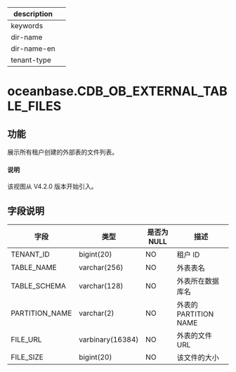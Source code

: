 |description||
|---|---|
|keywords||
|dir-name||
|dir-name-en||
|tenant-type||

# oceanbase.CDB_OB_EXTERNAL_TABLE_FILES

## 功能

展示所有租户创建的外部表的文件列表。

<main id="notice" type='explain'>
  <h4>说明</h4>
  <p>该视图从 V4.2.0 版本开始引入。</p>
</main>

## 字段说明

| **字段** | **类型** | **是否为 NULL** | **描述** |
| --- | --- | --- | --- |
| TENANT_ID | bigint(20) | NO | 租户 ID |
| TABLE_NAME | varchar(256) | NO | 外表表名 |
| TABLE_SCHEMA | varchar(128) | NO | 外表所在数据库名 |
| PARTITION_NAME | varchar(2) | NO | 外表的 PARTITION NAME |
| FILE_URL | varbinary(16384) | NO | 外表的文件 URL |
| FILE_SIZE | bigint(20) | NO | 该文件的大小 |
